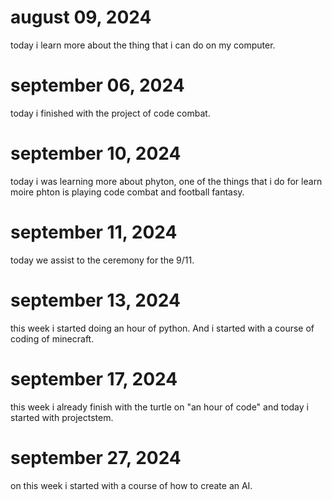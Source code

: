 # august 09, 2024

today i learn more about the thing that i can do on my computer.

# september 06, 2024

today i finished with the project of code combat.

# september 10, 2024

today i was learning more about phyton, one of the things that i do for learn moire phton is playing code combat and football fantasy.

# september 11, 2024

today we assist to the ceremony for the 9/11.

# september 13, 2024
this week i started doing an hour of python. And i started with a course of coding of minecraft.

# september 17, 2024
this week i already finish with the turtle on "an hour of code" and today i started with projectstem.
# september 27, 2024
on this week i started with a course of how to create an AI.
